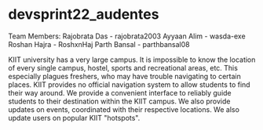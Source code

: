 # devsprint22_audentes

Team Members:
Rajobrata Das - rajobrata2003
Ayyaan Alim - wasda-exe
Roshan Hajra - RoshxnHaj
Parth Bansal - parthbansal08

KIIT university has a very large campus. It is impossible to know the location of every single campus, hostel, sports and recreational areas, etc. This especially plagues freshers, who may have trouble navigating to certain places. KIIT provides no official navigation system to allow students to find their way around. We provide a convenient interface to reliably guide students to their destination within the KIIT campus. We also provide updates on events, coordinated with their respective locations. We also update users on popular KIIT "hotspots".
